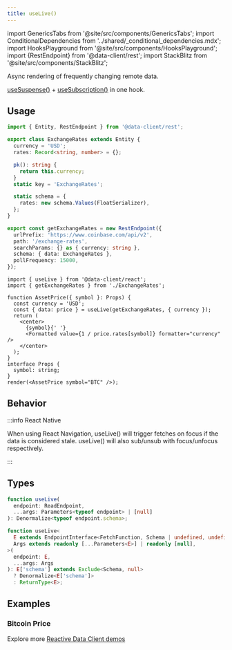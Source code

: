 ```yaml
---
title: useLive()
---
```


<head>
  <title>useLive() - Data fetching and updating for React</title>
  <meta name="docsearch:pagerank" content="10"/>
</head>

import GenericsTabs from '@site/src/components/GenericsTabs';
import ConditionalDependencies from '../shared/\_conditional_dependencies.mdx';
import HooksPlayground from '@site/src/components/HooksPlayground';
import {RestEndpoint} from '@data-client/rest';
import StackBlitz from '@site/src/components/StackBlitz';

Async rendering of frequently changing remote data.

[useSuspense()](./useSuspense.md) + [useSubscription()](./useSubscription.md) in one hook.

## Usage

<HooksPlayground row>

```typescript title="ExchangeRates" collapsed
import { Entity, RestEndpoint } from '@data-client/rest';

export class ExchangeRates extends Entity {
  currency = 'USD';
  rates: Record<string, number> = {};

  pk(): string {
    return this.currency;
  }
  static key = 'ExchangeRates';

  static schema = {
    rates: new schema.Values(FloatSerializer),
  };
}

export const getExchangeRates = new RestEndpoint({
  urlPrefix: 'https://www.coinbase.com/api/v2',
  path: '/exchange-rates',
  searchParams: {} as { currency: string },
  schema: { data: ExchangeRates },
  pollFrequency: 15000,
});
```

```tsx title="AssetPrice"
import { useLive } from '@data-client/react';
import { getExchangeRates } from './ExchangeRates';

function AssetPrice({ symbol }: Props) {
  const currency = 'USD';
  const { data: price } = useLive(getExchangeRates, { currency });
  return (
    <center>
      {symbol}{' '}
      <Formatted value={1 / price.rates[symbol]} formatter="currency" />
    </center>
  );
}
interface Props {
  symbol: string;
}
render(<AssetPrice symbol="BTC" />);
```

</HooksPlayground>

## Behavior

<ConditionalDependencies hook="useLive" />

:::info React Native

When using React Navigation, useLive() will trigger fetches on focus if the data is considered
stale. useLive() will also sub/unsub with focus/unfocus respectively.

:::

## Types

<GenericsTabs>

```typescript
function useLive(
  endpoint: ReadEndpoint,
  ...args: Parameters<typeof endpoint> | [null]
): Denormalize<typeof endpoint.schema>;
```

```typescript
function useLive<
  E extends EndpointInterface<FetchFunction, Schema | undefined, undefined>,
  Args extends readonly [...Parameters<E>] | readonly [null],
>(
  endpoint: E,
  ...args: Args
): E['schema'] extends Exclude<Schema, null>
  ? Denormalize<E['schema']>
  : ReturnType<E>;
```

</GenericsTabs>

## Examples

### Bitcoin Price

<StackBlitz app="nextjs" file="pages/api/ExchangeRates.ts,pages/AssetPrice.tsx" view="both" />

Explore more [Reactive Data Client demos](/demos)
